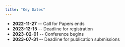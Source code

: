 ```yaml
---
title: "Key Dates"
---
```


* **2022-11-27** -- Call for Papers ends
* **2023-12-15** -- Deadline for registration
* **2023-02-01** -- Conference begins
* **2023-07-31** -- Deadline for publication submissions

